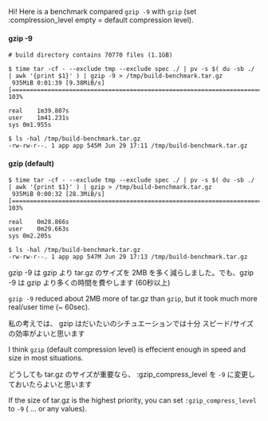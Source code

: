 Hi! Here is a benchmark compared `gzip -9` with `gzip` (set :complression_level empty = default compression level).

#### gzip -9

```
# build directory contains 70770 files (1.1GB)

$ time tar -cf - --exclude tmp --exclude spec ./ | pv -s $( du -sb ./ | awk '{print $1}' ) | gzip -9 > /tmp/build-benchmark.tar.gz
 935MiB 0:01:39 [9.38MiB/s] [=====================================================================================================] 103%

real	1m39.807s
user	1m41.231s
sys	0m1.955s

$ ls -hal /tmp/build-benchmark.tar.gz
-rw-rw-r--. 1 app app 545M Jun 29 17:11 /tmp/build-benchmark.tar.gz
```

#### gzip (default)

```
$ time tar -cf - --exclude tmp --exclude spec ./ | pv -s $( du -sb ./ | awk '{print $1}' ) | gzip > /tmp/build-benchmark.tar.gz
 935MiB 0:00:32 [28.3MiB/s] [=====================================================================================================] 103%

real    0m28.866s
user    0m29.663s
sys 0m2.205s

$ ls -hal /tmp/build-benchmark.tar.gz
-rw-rw-r--. 1 app app 547M Jun 29 17:13 /tmp/build-benchmark.tar.gz
```

gzip -9 は gzip より tar.gz のサイズを 2MB を多く減らしました。でも、gzip -9 は gzip より多くの時間を費やします (60秒以上)

`gzip -9` reduced about 2MB more of tar.gz than `gzip`, but it took much more real/user time (~ 60sec).

私の考えでは、 gzip はだいたいのシチュエーションでは十分 スピード/サイズ の効率がよいと思います

I think `gzip` (default compression level) is effecient enough in speed and size in most situations.

どうしても tar.gz のサイズが重要なら、 :gzip_compress_level を `-9` に変更しておいたらよいと思います

If the size of tar.gz is the highest priority, you can set `:gzip_compress_level` to `-9` ( ... or any values).
